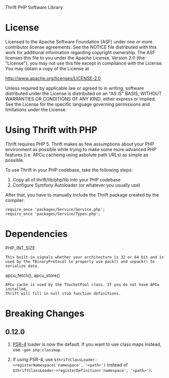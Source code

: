 Thrift PHP Software Library

# License

Licensed to the Apache Software Foundation (ASF) under one
or more contributor license agreements. See the NOTICE file
distributed with this work for additional information
regarding copyright ownership. The ASF licenses this file
to you under the Apache License, Version 2.0 (the
"License"); you may not use this file except in compliance
with the License. You may obtain a copy of the License at

  http://www.apache.org/licenses/LICENSE-2.0

Unless required by applicable law or agreed to in writing,
software distributed under the License is distributed on an
"AS IS" BASIS, WITHOUT WARRANTIES OR CONDITIONS OF ANY
KIND, either express or implied. See the License for the
specific language governing permissions and limitations
under the License.

# Using Thrift with PHP

Thrift requires PHP 5. Thrift makes as few assumptions about your PHP
environment as possible while trying to make some more advanced PHP
features (i.e. APCu cacheing using asbolute path URLs) as simple as possible.

To use Thrift in your PHP codebase, take the following steps:

1. Copy all of thrift/lib/php/lib into your PHP codebase
2. Configure Symfony Autoloader (or whatever you usually use)

After that, you have to manually include the Thrift package
created by the compiler:

```
require_once 'packages/Service/Service.php';
require_once 'packages/Service/Types.php';
```

# Dependencies

PHP_INT_SIZE

    This built-in signals whether your architecture is 32 or 64 bit and is
    used by the TBinaryProtocol to properly use pack() and unpack() to
    serialize data.

apcu_fetch(), apcu_store()

    APCu cache is used by the TSocketPool class. If you do not have APCu installed,
    Thrift will fill in null stub function definitions.

# Breaking Changes

## 0.12.0

1. [PSR-4](https://www.php-fig.org/psr/psr-4/) loader is now the default. If you want to use class maps instead, use `-gen php:classmap`.

2. If using PSR-4, use `$thriftClassLoader->registerNamespace('namespace', '<path>')` instead of `$thriftClassLoader->registerDefinition('namespace', '<path>')`.
